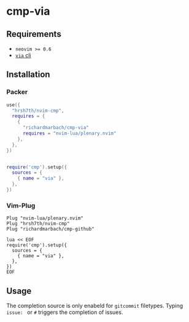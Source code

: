 # cmp-via

## Requirements

- `neovim >= 0.6`
- [`via` cli](https://github.com/richardmarbach/via-cli)

## Installation

### Packer
```lua
use({
  "hrsh7th/nvim-cmp",
  requires = {
    { 
      "richardmarbach/cmp-via" 
      requires = "nvim-lua/plenary.nvim"
    },
  },
})


require('cmp').setup({
  sources = {
    { name = "via" },
  },
})

```


### Vim-Plug
```vim
Plug "nvim-lua/plenary.nvim"
Plug "hrsh7th/nvim-cmp"
Plug "richardmarbach/cmp-github" 

lua << EOF
require('cmp').setup({
  sources = {
    { name = "via" },
  },
})
EOF
```

## Usage

The completion source is only enabeld for `gitcommit` filetypes. Typing `issue: ` or `#` triggers the completion of issues.
